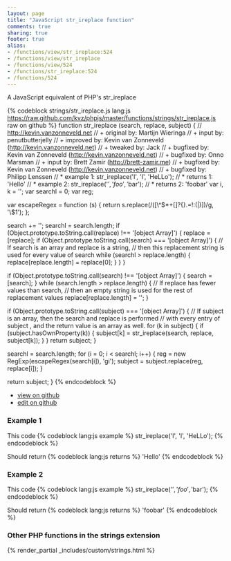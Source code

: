 ```yaml
---
layout: page
title: "JavaScript str_ireplace function"
comments: true
sharing: true
footer: true
alias:
- /functions/view/str_ireplace:524
- /functions/view/str_ireplace
- /functions/view/524
- /functions/str_ireplace:524
- /functions/524
---
```

<!-- Generated by Rakefile:build -->
A JavaScript equivalent of PHP's str_ireplace

{% codeblock strings/str_ireplace.js lang:js https://raw.github.com/kvz/phpjs/master/functions/strings/str_ireplace.js raw on github %}
function str_ireplace (search, replace, subject) {
  // http://kevin.vanzonneveld.net
  // +   original by: Martijn Wieringa
  // +      input by: penutbutterjelly
  // +   improved by: Kevin van Zonneveld (http://kevin.vanzonneveld.net)
  // +    tweaked by: Jack
  // +   bugfixed by: Kevin van Zonneveld (http://kevin.vanzonneveld.net)
  // +   bugfixed by: Onno Marsman
  // +      input by: Brett Zamir (http://brett-zamir.me)
  // +   bugfixed by: Kevin van Zonneveld (http://kevin.vanzonneveld.net)
  // +   bugfixed by: Philipp Lenssen
  // *     example 1: str_ireplace('l', 'l', 'HeLLo');
  // *     returns 1: 'Hello'
  // *     example 2: str_ireplace('$', 'foo', '$bar');
  // *     returns 2: 'foobar'
  var i, k = '';
  var searchl = 0;
  var reg;

  var escapeRegex = function (s) {
    return s.replace(/([\\\^\$*+\[\]?{}.=!:(|)])/g, '\\$1');
  };

  search += '';
  searchl = search.length;
  if (Object.prototype.toString.call(replace) !== '[object Array]') {
    replace = [replace];
    if (Object.prototype.toString.call(search) === '[object Array]') {
      // If search is an array and replace is a string,
      // then this replacement string is used for every value of search
      while (searchl > replace.length) {
        replace[replace.length] = replace[0];
      }
    }
  }

  if (Object.prototype.toString.call(search) !== '[object Array]') {
    search = [search];
  }
  while (search.length > replace.length) {
    // If replace has fewer values than search,
    // then an empty string is used for the rest of replacement values
    replace[replace.length] = '';
  }

  if (Object.prototype.toString.call(subject) === '[object Array]') {
    // If subject is an array, then the search and replace is performed
    // with every entry of subject , and the return value is an array as well.
    for (k in subject) {
      if (subject.hasOwnProperty(k)) {
        subject[k] = str_ireplace(search, replace, subject[k]);
      }
    }
    return subject;
  }

  searchl = search.length;
  for (i = 0; i < searchl; i++) {
    reg = new RegExp(escapeRegex(search[i]), 'gi');
    subject = subject.replace(reg, replace[i]);
  }

  return subject;
}
{% endcodeblock %}

 - [view on github](https://github.com/kvz/phpjs/blob/master/functions/strings/str_ireplace.js)
 - [edit on github](https://github.com/kvz/phpjs/edit/master/functions/strings/str_ireplace.js)

### Example 1
This code
{% codeblock lang:js example %}
str_ireplace('l', 'l', 'HeLLo');
{% endcodeblock %}

Should return
{% codeblock lang:js returns %}
'Hello'
{% endcodeblock %}

### Example 2
This code
{% codeblock lang:js example %}
str_ireplace('$', 'foo', '$bar');
{% endcodeblock %}

Should return
{% codeblock lang:js returns %}
'foobar'
{% endcodeblock %}


### Other PHP functions in the strings extension
{% render_partial _includes/custom/strings.html %}
